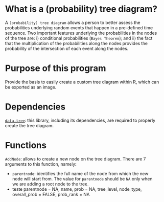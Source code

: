 # What is a (probability) tree diagram?
A <code>(probability) tree diagram</code> allows a person to better assess the probabilities underlying random events that happen in a pre-defined time sequence. Two important features underlying the probabilities in the nodes of the tree are: i) conditional probabilities (<code>Bayes Theorem</code>); and ii) the fact that the multiplication of the probabilities along the nodes provides the probability of the intersection of each event along the nodes.

# Purpose of this program
Provide the basis to easily create a custom tree diagram within R, which can be exported as an image.

# Dependencies
<code><a href="https://cran.r-project.org/web/packages/data.tree/">data.tree</a></code>: this library, including its dependencies, are required to properly create the tree diagram.

# Functions
<code>AddNode</code>: allows to create a new node on the tree diagram. There are 7 arguments to this function, namely:
* <code>parentnode</code>: identifies the full name of the node from which the new node will start from. The value for <code>parentnode</code> should be <code>NA</code> only when we are adding a root node to the tree.
* teste
parentnode = NA, 
                   name,
                   prob = NA,
                   tree_level,
                   node_type,
                   overall_prob = FALSE,
                   prob_rank = NA
